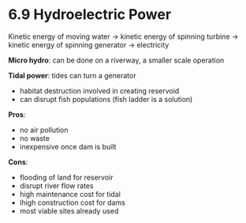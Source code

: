 # 6.9 Hydroelectric Power

Kinetic energy of moving water -&gt; kinetic energy of spinning turbine -&gt; kinetic energy of spinning generator -&gt; electricity

**Micro hydro**: can be done on a riverway, a smaller scale operation

**Tidal power**: tides can turn a generator

* habitat destruction involved in creating reservoid
* can disrupt fish populations \(fish ladder is a solution\)

**Pros**:

* no air pollution
* no waste
* inexpensive once dam is built

**Cons**:

* flooding of land for reservoir
* disrupt river flow rates
* high maintenance cost for tidal
* lhigh construction cost for dams
* most viable sites already used

